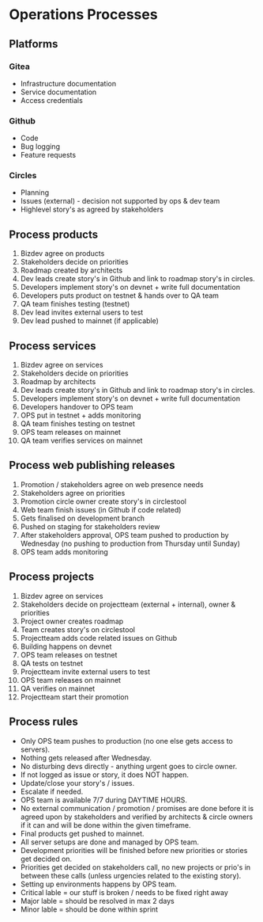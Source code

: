 # Operations Processes 

## Platforms

### Gitea

- Infrastructure documentation
- Service documentation
- Access credentials

### Github

- Code
- Bug logging 
- Feature requests

### Circles

- Planning
- Issues (external) - decision not supported by ops & dev team
- Highlevel story's as agreed by stakeholders


## Process products 
1. Bizdev agree on products
2. Stakeholders decide on priorities 
3. Roadmap created by architects
4. Dev leads create story's in Github and link to roadmap story's in circles.
5. Developers implement story's on devnet + write full documentation
6. Developers puts product on testnet & hands over to QA team 
7. QA team finishes testing (testnet) 
8. Dev lead invites external users to test 
9. Dev lead pushed to mainnet (if applicable)


## Process services
1. Bizdev agree on services 
2. Stakeholders decide on priorities 
3. Roadmap by architects
4. Dev leads create story's in Github and link to roadmap story's in circles.
5. Developers implement story's on devnet + write full documentation
6. Developers handover to OPS team
7. OPS put in testnet + adds monitoring 
8. QA team finishes testing on testnet
9. OPS team releases on mainnet
10. QA team verifies services on mainnet


## Process web publishing releases
1. Promotion / stakeholders agree on web presence needs 
2. Stakeholders agree on priorities 
3. Promotion circle owner create story's in circlestool 
4. Web team finish issues (in Github if code related)
5. Gets finalised on development branch
6. Pushed on staging for stakeholders review 
7. After stakeholders approval, OPS team pushed to production by Wednesday (no pushing to production from Thursday until Sunday)
8. OPS team adds monitoring 

## Process projects
1. Bizdev agree on services 
2. Stakeholders decide on projectteam (external + internal), owner & priorities 
3. Project owner creates roadmap 
4. Team creates story's on circlestool
5. Projectteam adds code related issues on Github 
6. Building happens on devnet 
7. OPS team releases on testnet
8. QA tests on testnet
9. Projectteam invite external users to test 
10. OPS team releases on mainnet 
11. QA verifies on mainnet 
12. Projectteam start their promotion


## Process rules
- Only OPS team pushes to production (no one else gets access to servers).
- Nothing gets released after Wednesday.
- No disturbing devs directly - anything urgent goes to circle owner.
- If not logged as issue or story, it does NOT happen.
- Update/close your story's / issues.
- Escalate if needed.
- OPS team is available 7/7 during DAYTIME HOURS.
- No external communication / promotion / promises are done before it is agreed upon by stakeholders and verified by architects & circle owners if it can and will be done within the given timeframe.
- Final products get pushed to mainnet.
- All server setups are done and managed by OPS team.
- Development priorities will be finished before new priorities or stories get decided on. 
- Priorities get decided on stakeholders call, no new projects or prio's in between these calls (unless urgencies related to the existing story).
- Setting up environments happens by OPS team. 
- Critical lable = our stuff is broken / needs to be fixed right away
- Major lable = should be resolved in max 2 days
- Minor lable = should be done within sprint

